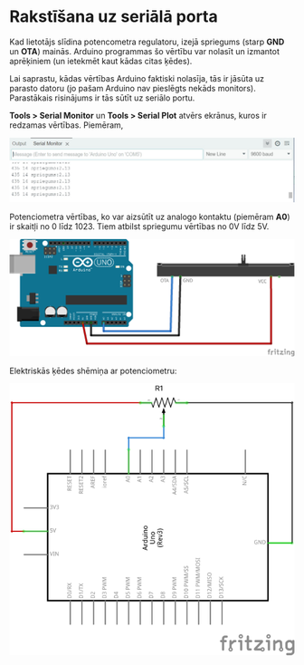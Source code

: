 # Rakstīšana uz seriālā porta

Kad lietotājs slīdina potencometra regulatoru, 
izejā spriegums (starp **GND** un **OTA**) mainās. 
Arduino programmas šo vērtību var nolasīt un izmantot 
aprēķiniem (un ietekmēt kaut kādas citas ķēdes). 

Lai saprastu, kādas vērtības Arduino faktiski nolasīja, 
tās ir jāsūta uz parasto datoru (jo pašam Arduino nav pieslēgts 
nekāds monitors). Parastākais risinājums ir tās sūtīt uz 
seriālo portu. 

**Tools > Serial Monitor** un **Tools > Serial Plot** 
atvērs ekrānus, kuros ir redzamas vērtības. Piemēram, 

![](SerialMonitor.png)


Potenciometra vērtības, ko var aizsūtīt uz analogo 
kontaktu (piemēram **A0**) ir skaitļi no 0 līdz 1023. 
Tiem atbilst spriegumu vērtības no 0V līdz 5V. 

![](potentiometer_bb.png)

Elektriskās ķēdes shēmiņa ar potenciometru: 


![](potentiometer_schem.png)
